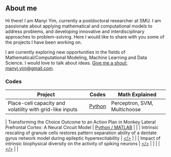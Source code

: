 ## About me

Hi there! I am Manyi Yim, currently a postdoctoral researcher at SMU. I am passionate about applying mathematical and computational models to address problems, and developing innovative and interdisciplinary approaches to problem-solving. Here I would like to share with you some of the projects I have been working on.

I am currently exploring new opportunities in the fields of Mathematical/Computational Modeling, Machine Learning and Data Science. I would love to talk about ideas. [Give me a shout: manyi.yim@gmail.com](manyi.yim@gmail.com).


### Codes

| Project | Codes | Math Explained |
| ----------- | ----------- | ----------- |
| Place-cell capacity and volatility with grid-like inputs | [Python](https://github.com/myyim/placecellperceptron) | Perceptron, SVM, Multichoose|

| Transforming the Choice Outcome to an Action Plan in Monkey Lateral Prefrontal Cortex: A Neural Circuit Model | [Python / MATLAB]() | |
| Intrinsic rescaling of granule cells restores pattern separation ability of a dentate gyrus network model during epileptic hyperexcitability | [</>](https://github.com/myyim/placecellperceptron) | |
| Impact of intrinsic biophysical diversity on the activity of spiking neurons | [</>](https://github.com/myyim/placecellperceptron) | |
|  | [</>](https://github.com/myyim/placecellperceptron) | |
